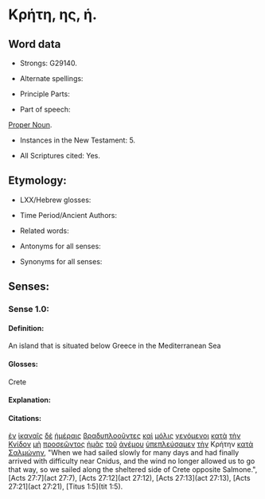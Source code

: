 # Κρήτη, ης, ἡ.

<!-- Status: S2=Needs2ndReview -->
<!-- Lexica used for edits: BDAG, FFM, LN, BN, A-S -->

## Word data

* Strongs: G29140.


* Alternate spellings:

* Principle Parts: 

* Part of speech: 

[Proper Noun](http://ugg.readthedocs.io/en/latest/proper_noun.html).

* Instances in the New Testament: 5.

* All Scriptures cited: Yes.

## Etymology: 

* LXX/Hebrew glosses: 

* Time Period/Ancient Authors: 

* Related words: 

* Antonyms for all senses:

* Synonyms for all senses: 

## Senses:

### Sense 1.0:

#### Definition: 

An island that is situated below Greece in the Mediterranean Sea

#### Glosses:

Crete

#### Explanation:

#### Citations:

[ἐν](../G17220/01.md) [ἱκαναῖς](../G24250/01.md) [δὲ](../G11610/01.md) [ἡμέραις](../G22500/01.md) [βραδυπλοοῦντες](../G10200/01.md) [καὶ](../G25320/01.md) [μόλις](../G34330/01.md) [γενόμενοι](../G10960/01.md) [κατὰ](../G25960/01.md) [τὴν](../G35880/01.md) [Κνίδον](../G28340/01.md) [μὴ](../G33610/01.md) [προσεῶντος](../G43300/01.md) [ἡμᾶς](../G14730/01.md) [τοῦ](../G35880/01.md) [ἀνέμου](../G04170/01.md) [ὑπεπλεύσαμεν](../G52840/01.md) [τὴν](../G35880/01.md) Κρήτην [κατὰ](../G25960/01.md) [Σαλμώνην](../G45340/01.md), 
"When we had sailed slowly for many days and had finally arrived with difficulty near Cnidus, and the wind no longer allowed us to go that way, so we sailed along the sheltered side of Crete opposite Salmone.", 
[Acts 27:7](act 27:7),  [Acts 27:12](act 27:12),  [Acts 27:13](act 27:13),  [Acts 27:21](act 27:21),  [Titus 1:5](tit 1:5). 
